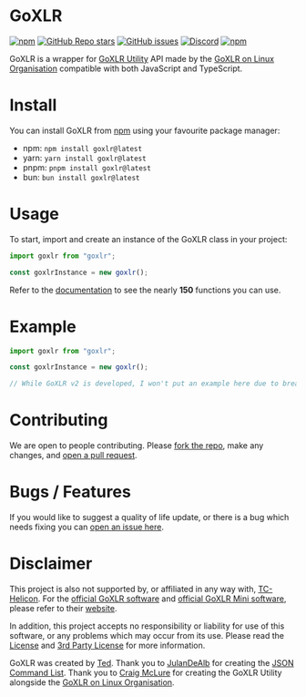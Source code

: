 # GoXLR

[![npm](https://img.shields.io/npm/v/goxlr?label=version)](https://npmjs.org/goxlr)
[![GitHub Repo stars](https://img.shields.io/github/stars/teddybrine/goxlr)](https://github.com/t3duk/goxlr)
[![GitHub issues](https://img.shields.io/github/issues/teddybrine/goxlr)](https://github.com/t3duk/goxlr/issues)
[![Discord](https://img.shields.io/discord/1124010710138106017?logo=discord&logoColor=5865F2&label=Discord&color=5865F2)](https://discord.gg/sRUAVXKeyk)
[![npm](https://img.shields.io/npm/dt/goxlr)](https://npmjs.org/goxlr)

GoXLR is a wrapper for [GoXLR Utility](https://github.com/GoXLR-on-Linux/goxlr-utility) API made by the [GoXLR on Linux Organisation](https://github.com/GoXLR-on-Linux) compatible with both JavaScript and TypeScript.

# Install

You can install GoXLR from [npm](https://npmjs.org/goxlr) using your favourite package manager:

- npm: `npm install goxlr@latest`
- yarn: `yarn install goxlr@latest`
- pnpm: `pnpm install goxlr@latest`
- bun: `bun install goxlr@latest`

# Usage

To start, import and create an instance of the GoXLR class in your project:

```ts
import goxlr from "goxlr";

const goxlrInstance = new goxlr();
```

Refer to the [documentation](https://github.com/t3duk/goxlr/wiki) to see the nearly **150** functions you can use.

# Example

```ts
import goxlr from "goxlr";

const goxlrInstance = new goxlr();

// While GoXLR v2 is developed, I won't put an example here due to breaking changes.
```

# Contributing

We are open to people contributing. Please [fork the repo](https://github.com/t3duk/goxlr/fork), make any changes, and [open a pull request](https://github.com/t3duk/goxlr/pulls).

# Bugs / Features

If you would like to suggest a quality of life update, or there is a bug which needs fixing you can [open an issue here](https://github.com/t3duk/goxlr/issues).

# Disclaimer

This project is also not supported by, or affiliated in any way with, [TC-Helicon](https://www.tc-helicon.com/). For the [official GoXLR software](https://www.tc-helicon.com/product.html?modelCode=P0CQK) and [official GoXLR Mini software](https://www.tc-helicon.com/product.html?modelCode=P0DI7), please refer to their [website](https://www.tc-helicon.com/).

In addition, this project accepts no responsibility or liability for use of this software, or any problems which may occur from its use. Please read the [License](https://github.com/t3duk/goxlr/tree/main?tab=License-1-ov-file) and [3rd Party License](<[LICENSE](https://github.com/t3duk/goxlr/tree/main?tab=License-2-ov-file)>) for more information.

GoXLR was created by [Ted](https://t3d.uk). Thank you to [JulanDeAlb](https://github.com/JulanDeAlb) for creating the [JSON Command List](https://github.com/JulanDeAlb/GoXLR-Utility.NET/blob/dev/CommandsInJson.json). Thank you to [Craig McLure](https://github.com/FrostyCoolSlug) for creating the GoXLR Utility alongside the [GoXLR on Linux Organisation](https://github.com/GoXLR-on-Linux).
